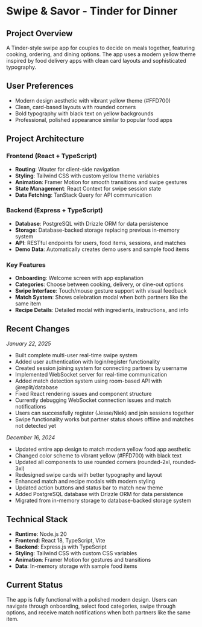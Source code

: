 # Swipe & Savor - Tinder for Dinner

## Project Overview
A Tinder-style swipe app for couples to decide on meals together, featuring cooking, ordering, and dining options. The app uses a modern yellow theme inspired by food delivery apps with clean card layouts and sophisticated typography.

## User Preferences
- Modern design aesthetic with vibrant yellow theme (#FFD700)
- Clean, card-based layouts with rounded corners
- Bold typography with black text on yellow backgrounds
- Professional, polished appearance similar to popular food apps

## Project Architecture

### Frontend (React + TypeScript)
- **Routing**: Wouter for client-side navigation
- **Styling**: Tailwind CSS with custom yellow theme variables
- **Animation**: Framer Motion for smooth transitions and swipe gestures
- **State Management**: React Context for swipe session state
- **Data Fetching**: TanStack Query for API communication

### Backend (Express + TypeScript)
- **Database**: PostgreSQL with Drizzle ORM for data persistence
- **Storage**: Database-backed storage replacing previous in-memory system
- **API**: RESTful endpoints for users, food items, sessions, and matches
- **Demo Data**: Automatically creates demo users and sample food items

### Key Features
- **Onboarding**: Welcome screen with app explanation
- **Categories**: Choose between cooking, delivery, or dine-out options
- **Swipe Interface**: Touch/mouse gesture support with visual feedback
- **Match System**: Shows celebration modal when both partners like the same item
- **Recipe Details**: Detailed modal with ingredients, instructions, and info

## Recent Changes
*January 22, 2025*
- Built complete multi-user real-time swipe system
- Added user authentication with login/register functionality
- Created session joining system for connecting partners by username
- Implemented WebSocket server for real-time communication
- Added match detection system using room-based API with @replit/database
- Fixed React rendering issues and component structure
- Currently debugging WebSocket connection issues and match notifications
- Users can successfully register (Jesse/Niek) and join sessions together
- Swipe functionality works but partner status shows offline and matches not detected yet

*December 16, 2024*
- Updated entire app design to match modern yellow food app aesthetic
- Changed color scheme to vibrant yellow (#FFD700) with black text
- Updated all components to use rounded corners (rounded-2xl, rounded-3xl)
- Redesigned swipe cards with better typography and layout
- Enhanced match and recipe modals with modern styling
- Updated action buttons and status bar to match new theme
- Added PostgreSQL database with Drizzle ORM for data persistence
- Migrated from in-memory storage to database-backed storage system

## Technical Stack
- **Runtime**: Node.js 20
- **Frontend**: React 18, TypeScript, Vite
- **Backend**: Express.js with TypeScript
- **Styling**: Tailwind CSS with custom CSS variables
- **Animation**: Framer Motion for gestures and transitions
- **Data**: In-memory storage with sample food items

## Current Status
The app is fully functional with a polished modern design. Users can navigate through onboarding, select food categories, swipe through options, and receive match notifications when both partners like the same item.